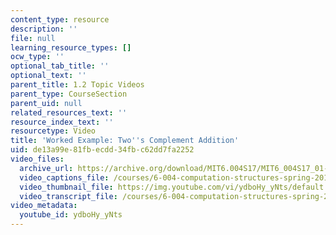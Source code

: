 ```yaml
---
content_type: resource
description: ''
file: null
learning_resource_types: []
ocw_type: ''
optional_tab_title: ''
optional_text: ''
parent_title: 1.2 Topic Videos
parent_type: CourseSection
parent_uid: null
related_resources_text: ''
resource_index_text: ''
resourcetype: Video
title: 'Worked Example: Two''s Complement Addition'
uid: de13a99e-81fb-ecdd-34fb-c62dd7fa2252
video_files:
  archive_url: https://archive.org/download/MIT6.004S17/MIT6_004S17_01-02-12-03_300k.mp4
  video_captions_file: /courses/6-004-computation-structures-spring-2017/f427b4e299f55d98acdea3636f66f5c9_ydboHy_yNts.vtt
  video_thumbnail_file: https://img.youtube.com/vi/ydboHy_yNts/default.jpg
  video_transcript_file: /courses/6-004-computation-structures-spring-2017/b2e1e03d3161bdd4cf303aa5401e4a54_ydboHy_yNts.pdf
video_metadata:
  youtube_id: ydboHy_yNts
---
```

